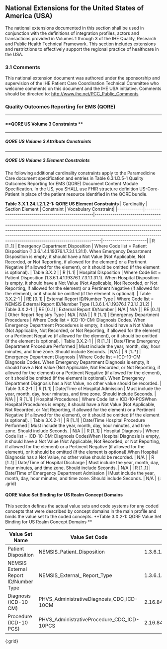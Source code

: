 ## National Extensions for the United States of America (USA)
The national extensions documented in this section shall be used in conjunction with the definitions of integration profiles, actors and transactions provided in Volumes 1 through 3 of the IHE Quality, Research and Public Health Technical Framework. This section includes extensions and restrictions to effectively support the regional practice of healthcare in the USA.

### 3.1 Comments

This national extension document was authored under the sponsorship and supervision of the IHE Patient Care Coordination Technical Committee who welcome comments on this document and the IHE USA initiative. Comments should be directed to: http://www.ihe.net/PCC_Public_Comments

### **Quality Outcomes Reporting for EMS (QORE)**

--------

#### **QORE US Volume 3 Constraints **

----------

##### **QORE US Volume 3 Attribute Constraints** 

----------------------------------

##### **QORE US Volume 3 Element Constraints** 

The following additional cardinality constraints apply to the Paramedicine Care document specification and entries in Table 6.3.1.D.5-1 Quality Outcomes Reporting for EMS (QORE) Document Content Module Specification. 
In the US, you SHALL use FHIR structure definition US-Core-Patient in place of the patient resource identified in the QORE bundle. 

**Table 3.X.1.24.I.2.1.2-1: QORE US Element Constraints**
| Cardinality | Section Element                                    | Constraint                                                                                                                                                                                                                                                                                                                                                                                              | Vocabulary Constraint|
|-------------|----------------------------------------------------|---------------------------------------------------------------------------------------------------------------------------------------------------------------------------------------------------------------------------------------------------------------------------------------------------------------------------------------------------------------------------------------------------------|----------------------|
| R [1..1]    | Emergency Department Disposition                   | Where Code list = Patient Disposition (1.3.6.1.4.1.19376.1.7.3.1.1.31.1). When Emergency Department Disposition is empty, it should have a Not Value (Not Applicable, Not Recorded, or Not Reporting, if allowed for the element) or a Pertinent Negative (if allowed for the element), or it should be omitted (if the element is optional).                                                           | Table 3.X.2          |
| R [1..1]    | Hospital Disposition                               | Where Code list = Patient Disposition (1.3.6.1.4.1.19376.1.7.3.1.1.31.1). When Hospital Disposition is empty, it should have a Not Value (Not Applicable, Not Recorded, or Not Reporting, if allowed for the element) or a Pertinent Negative (if allowed for the element), or it should be omitted (if the element is optional).                                                                       | Table 3.X.2-1        |
| RE [0..1]   | External Report ID/Number Type                     | Where Code list = NEMSIS External Report ID/Number Type (1.3.6.1.4.1.19376.1.7.3.1.1.31.2)                                                                                                                                                                                                                                                                                                              | Table 3.X.2-1        |
| RE [0..1]   | External Report ID/Number                          | N/A                                                                                                                                                                                                                                                                                                                                                                                                     | N/A                  |
| RE [0..1]   | Other Report Registry Type                         | N/A                                                                                                                                                                                                                                                                                                                                                                                                     | N/A                  |
| R [1..1]    | Emergency Department Procedures                    | Where Code list = ICD-10-CM: Diagnosis Codes. When Emergency Department Procedures is empty, it should have a Not Value (Not Applicable, Not Recorded, or Not Reporting, if allowed for the element) or a Pertinent Negative (if allowed for the element), or it should be omitted (if the element is optional).                                                                                        | Table 3.X.2-1        |
| R [1..1]    | Date/Time Emergency Department Procedure Performed | Must include the year, month, day, hour minutes, and time zone. Should include Seconds.                                                                                                                                                                                                                                                                                                                 | N/A                  |
| R  [1..*]   | Emergency Department Diagnosis                     | Where Code list = ICD-10-CM: Diagnosis Codes. When Emergency Department Diagnosis is empty, it should have a Not Value (Not Applicable, Not Recorded, or Not Reporting, if allowed for the element) or a Pertinent Negative (if allowed for the element), or it should be omitted (if the element is optional). When Emergency Department Diagnosis has a Not Value, no other value should be recorded. | Table 3.X.2-1        |
| R [1..1]    | Date/Time of Hospital Admission                    | Must include the year, month, day, hour minutes, and time zone. Should include Seconds.                                                                                                                                                                                                                                                                                                                 | N/A                  |
| R [1..1]    | Hospital Procedures                                | Where Code list = ICD-10-PCSWhen Hospital Procedures is empty, it should have a Not Value (Not Applicable, Not Recorded, or Not Reporting, if allowed for the element) or a Pertinent Negative (if allowed for the element), or it should be omitted (if the element is optional).                                                                                                                      | Table 3.X.2-1        |
| R [1..1]    | Date/Time Hospital Procedure Performed             | Must include the year, month, day, hour minutes, and time zone. Should include Seconds.                                                                                                                                                                                                                                                                                                                 | N/A                  |
| R [1..1]    | Hospital Diagnosis                                 | Where Code list = ICD-10-CM: Diagnosis CodesWhen Hospital Diagnosis is empty, it should have a Not Value (Not Applicable, Not Recorded, or Not Reporting, if allowed for the element) or a Pertinent Negative (if allowed for the element), or it should be omitted (if the element is optional).When Hospital Diagnosis has a Not Value, no other value should be recorded.                            | N/A                  |
| R [1..1]    | Date/Time of Hospital Discharge                    | Must include the year, month, day, hour minutes, and time zone. Should include Seconds.                                                                                                                                                                                                                                                                                                                 | N/A                  |
| R [1..1]    | Date/Time of Emergency Department Admission        | IMust include the year, month, day, hour minutes, and time zone. Should include Seconds.                                                                                                                                                                                                                                                                                                                | N/A                  |
{: .grid}

#### **QORE Value Set Binding for US Realm Concept Domains**

This section defines the actual value sets and code systems for any coded concepts that were described by concept domains in the main profile and binds the value set to the coded concepts.
**Table 3.X.2-1: QORE Value Set Binding for US Realm Concept Domains **

|Value Set Name		                    | Value Set Code                             | Value Set OID    				| 
|---------------------------------------|--------------------------------------------|----------------------------------|
| Patient Disposition  				    | NEMSIS_Patient_Disposition  			  	 | 1.3.6.1.4.1.19376.1.7.3.1.1.31.1 | 
| NEMSIS External Report ID/Number Type | NEMSIS_External_ Report_Type    		 	 | 1.3.6.1.4.1.19376.1.7.3.1.1.31.2 |
| Diagnosis (ICD-10 CM) 			    | PHVS_AdministrativeDiagnosis_CDC_ICD-10CM  | 2.16.840.1.114222.4.11.7356      |
| Procedure (ICD-10 PCS) 			    | PHVS_AdministrativeProcedure_CDC_ICD-10PCS | 2.16.840.1.114222.4.11.7371      |
{:grid}
